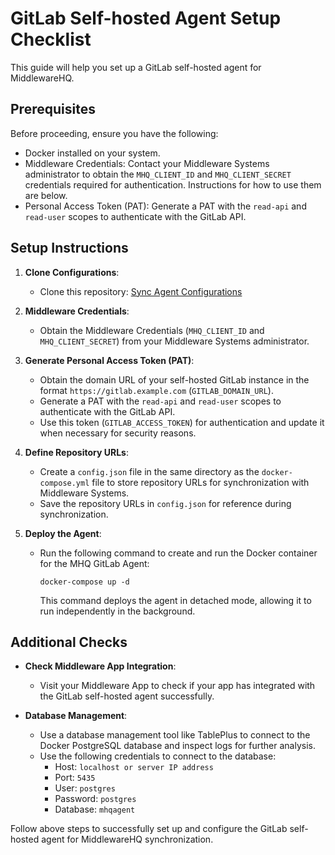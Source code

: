 # GitLab Self-hosted Agent Setup Checklist

This guide will help you set up a GitLab self-hosted agent for MiddlewareHQ.

## Prerequisites

Before proceeding, ensure you have the following:

- Docker installed on your system.
- Middleware Credentials: Contact your Middleware Systems administrator to obtain the `MHQ_CLIENT_ID` and `MHQ_CLIENT_SECRET` credentials required for authentication. Instructions for how to use them are below.
- Personal Access Token (PAT): Generate a PAT with the `read-api` and `read-user` scopes to authenticate with the GitLab API.

## Setup Instructions

1. **Clone Configurations**:
   - Clone this repository: [Sync Agent Configurations](https://github.com/middlewarehq/sync-agent-conf)

2. **Middleware Credentials**:
   - Obtain the Middleware Credentials (`MHQ_CLIENT_ID` and `MHQ_CLIENT_SECRET`) from your Middleware Systems administrator.

3. **Generate Personal Access Token (PAT)**:
   - Obtain the domain URL of your self-hosted GitLab instance in the format `https://gitlab.example.com` (`GITLAB_DOMAIN_URL`).
   - Generate a PAT with the `read-api` and `read-user` scopes to authenticate with the GitLab API.
   - Use this token (`GITLAB_ACCESS_TOKEN`) for authentication and update it when necessary for security reasons.

4. **Define Repository URLs**:
   - Create a `config.json` file in the same directory as the `docker-compose.yml` file to store repository URLs for synchronization with Middleware Systems.
   - Save the repository URLs in `config.json` for reference during synchronization.

5. **Deploy the Agent**:
   - Run the following command to create and run the Docker container for the MHQ GitLab Agent:
     ```
     docker-compose up -d
     ```
     This command deploys the agent in detached mode, allowing it to run independently in the background.

## Additional Checks

- **Check Middleware App Integration**:
  - Visit your Middleware App to check if your app has integrated with the GitLab self-hosted agent successfully.
    

- **Database Management**:
  - Use a database management tool like TablePlus to connect to the Docker PostgreSQL database and inspect logs for further analysis.
  - Use the following credentials to connect to the database:
    - Host: `localhost or server IP address`
    - Port: `5435`
    - User: `postgres`
    - Password: `postgres`
    - Database: `mhqagent`

Follow above steps to successfully set up and configure the GitLab self-hosted agent for MiddlewareHQ synchronization.